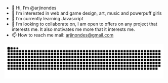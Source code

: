 - 👋 Hi, I’m @arjinondes
- 👀 I’m interested in web and game design, art, music and powerpuff girls
- 🌱 I’m currently learning Javascript
- 💞️ I’m looking to collaborate on, I am open to offers on any project that interests me. It also motivates me more that it interests me.
- 📫 How to reach me mail: arjinondes@gmail.com


![snake gif](https://github.com/Platane/snk/raw/output/github-contribution-grid-snake.svg)

<!---
arjinondes/arjinondes is a ✨ special ✨ repository because its `README.md` (this file) appears on your GitHub profile.
You can click the Preview link to take a look at your changes.


